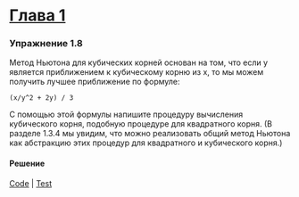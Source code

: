 # [Глава 1](./index.md#Глава-1-Построение-абстракций-с-помощью-процедур)

### Упражнение 1.8
Метод Ньютона для кубических корней основан на том, что если y является приближением к кубическому корню из x, то мы можем получить лучшее приближение по формуле:

`(x/y^2 + 2y) / 3`

С помощью этой формулы напишите процедуру вычисления кубического корня, подобную процедуре для квадратного корня. (В разделе 1.3.4 мы увидим, что можно реализовать общий метод Ньютона как абстракцию этих процедур для квадратного и кубического корня.)

#### Решение
[Code](../src/sicp/chapter01/1_08.clj) | [Test](../test/sicp/chapter01/1_08_test.clj)
